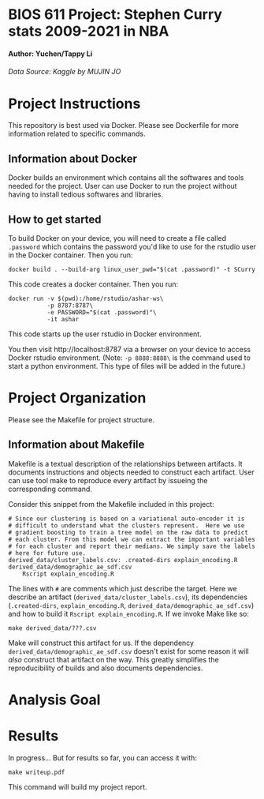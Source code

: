 BIOS 611 Project: Stephen Curry stats 2009-2021 in NBA
======================================================
#### Author: Yuchen/Tappy Li 
###### Data Source: Kaggle by MUJIN JO

Project Instructions
====================

This repository is best used via Docker. 
Please see Dockerfile for more information related to specific commands.

Information about Docker
------------------------

Docker builds an environment which
contains all the softwares and tools needed for the project. 
User can use Docker to run the project without having to install tedious softwares and libraries.

How to get started
------------------

To build Docker on your device, you will need to create a file called
`.password` which contains the password you'd like to use for the
rstudio user in the Docker container. 
Then you run:

```
docker build . --build-arg linux_user_pwd="$(cat .password)" -t SCurry
```

This code creates a docker container. Then you run:

```
docker run -v $(pwd):/home/rstudio/ashar-ws\
           -p 8787:8787\
           -e PASSWORD="$(cat .password)"\
           -it ashar
```
This code starts up the user rstudio in Docker environment.

You then visit http://localhost:8787 via a browser on your device to
access Docker rstudio environment. (Note: `-p 8888:8888\` is the command used to start a python environment. 
This type of files will be added in the future.)

Project Organization
====================

Please see the Makefile for project structure.

Information about Makefile
--------------------------

Makefile is a textual description of the relationships between artifacts. 
It documents instructions and objects needed to construct each artifact.
User can use tool make to reproduce every artifact by issueing the corresponding command.

Consider this snippet from the Makefile included in this project:

```
# Since our clustering is based on a variational auto-encoder it is
# difficult to understand what the clusters represent.  Here we use
# gradient boosting to train a tree model on the raw data to predict
# each cluster. From this model we can extract the important variables
# for each cluster and report their medians. We simply save the labels
# here for future use.
derived_data/cluster_labels.csv: .created-dirs explain_encoding.R derived_data/demographic_ae_sdf.csv
	Rscript explain_encoding.R
```

The lines with `#` are comments which just describe the target. Here
we describe an artifact (`derived_data/cluster_labels.csv`), its
dependencies (`.created-dirs`, `explain_encoding.R`,
`derived_data/demographic_ae_sdf.csv`) and how to build it `Rscript
explain_encoding.R`. If we invoke Make like so:

```
make derived_data/???.csv
```

Make will construct this artifact for us. If the dependency
`derived_data/demographic_ae_sdf.csv` doesn't exist for some reason it
will _also_ construct that artifact on the way. This greatly
simplifies the reproducibility of builds and also documents
dependencies.

Analysis Goal
===============


Results
=======

In progress... 
But for results so far, you can access it with:

```
make writeup.pdf
```
This command will build my project report.

